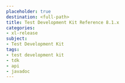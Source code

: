 ```yaml
---
placeholder: true
destination: <full-path>
title: Test Development Kit Reference 8.1.x
categories:
- xl-release
subject:
- Test Development Kit
tags:
- test development kit
- tdk
- api
- javadoc
---
```

